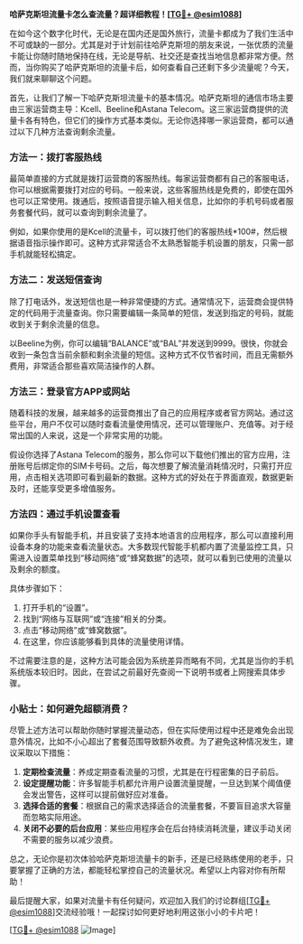 **哈萨克斯坦流量卡怎么查流量？超详细教程！[[TG💪+ @esim1088](https://t.me/s/esim1088)]**

在如今这个数字化时代，无论是在国内还是国外旅行，流量卡都成为了我们生活中不可或缺的一部分。尤其是对于计划前往哈萨克斯坦的朋友来说，一张优质的流量卡能让你随时随地保持在线，无论是导航、社交还是查找当地信息都非常方便。然而，当你购买了哈萨克斯坦的流量卡后，如何查看自己还剩下多少流量呢？今天，我们就来聊聊这个问题。

首先，让我们了解一下哈萨克斯坦流量卡的基本情况。哈萨克斯坦的通信市场主要由三家运营商主导：Kcell、Beeline和Astana Telecom。这三家运营商提供的流量卡各有特色，但它们的操作方式基本类似。无论你选择哪一家运营商，都可以通过以下几种方法查询剩余流量。

### 方法一：拨打客服热线

最简单直接的方式就是拨打运营商的客服热线。每家运营商都有自己的客服电话，你可以根据需要拨打对应的号码。一般来说，这些客服热线是免费的，即使在国外也可以正常使用。拨通后，按照语音提示输入相关信息，比如你的手机号码或者服务套餐代码，就可以查询到剩余流量了。

例如，如果你使用的是Kcell的流量卡，可以拨打他们的客服热线*100#，然后根据语音指示操作即可。这种方式非常适合不太熟悉智能手机设置的朋友，只需一部手机就能轻松搞定。

### 方法二：发送短信查询

除了打电话外，发送短信也是一种非常便捷的方式。通常情况下，运营商会提供特定的代码用于流量查询。你只需要编辑一条简单的短信，发送到指定的号码，就能收到关于剩余流量的信息。

以Beeline为例，你可以编辑“BALANCE”或“BAL”并发送到9999。很快，你就会收到一条包含当前余额和剩余流量的短信。这种方式不仅节省时间，而且无需额外费用，非常适合那些喜欢简洁操作的人群。

### 方法三：登录官方APP或网站

随着科技的发展，越来越多的运营商推出了自己的应用程序或者官方网站。通过这些平台，用户不仅可以随时查看流量使用情况，还可以管理账户、充值等。对于经常出国的人来说，这是一个非常实用的功能。

假设你选择了Astana Telecom的服务，那么你可以下载他们推出的官方应用，注册账号后绑定你的SIM卡号码。之后，每次想要了解流量消耗情况时，只需打开应用，点击相关选项即可看到最新的数据。这种方式的好处在于界面直观，数据更新及时，还能享受更多增值服务。

### 方法四：通过手机设置查看

如果你手头有智能手机，并且安装了支持本地语言的应用程序，那么可以直接利用设备本身的功能来查看流量状态。大多数现代智能手机都内置了流量监控工具，只需进入设置菜单找到“移动网络”或“蜂窝数据”的选项，就可以看到已使用的流量以及剩余的额度。

具体步骤如下：
1. 打开手机的“设置”。
2. 找到“网络与互联网”或“连接”相关的分类。
3. 点击“移动网络”或“蜂窝数据”。
4. 在这里，你应该能够看到具体的流量使用详情。

不过需要注意的是，这种方法可能会因为系统差异而略有不同，尤其是当你的手机系统版本较旧时。因此，在尝试之前最好先查阅一下说明书或者上网搜索具体步骤。

### 小贴士：如何避免超额消费？

尽管上述方法可以帮助你随时掌握流量动态，但在实际使用过程中还是难免会出现意外情况，比如不小心超出了套餐范围导致额外收费。为了避免这种情况发生，建议采取以下措施：

1. **定期检查流量**：养成定期查看流量的习惯，尤其是在行程密集的日子前后。
2. **设定提醒功能**：许多智能手机都允许用户设置流量提醒，一旦达到某个阈值便会发出警告，这样可以提前做好应对准备。
3. **选择合适的套餐**：根据自己的需求选择适合的流量套餐，不要盲目追求大容量而忽略实际用途。
4. **关闭不必要的后台应用**：某些应用程序会在后台持续消耗流量，建议手动关闭不需要的服务以减少浪费。

总之，无论你是初次体验哈萨克斯坦流量卡的新手，还是已经熟练使用的老手，只要掌握了正确的方法，都能轻松掌控自己的流量状况。希望以上内容对你有所帮助！

最后提醒大家，如果对流量卡有任何疑问，欢迎加入我们的讨论群组[[TG💪+ @esim1088](https://t.me/s/esim1088)]交流经验哦！一起探讨如何更好地利用这张小小的卡片吧！

[[TG💪+ @esim1088](https://t.me/s/esim1088) ![Image](https://i.postimg.cc/4NQfJmqS/Snipaste-2025-05-13-00-14-12.png)]